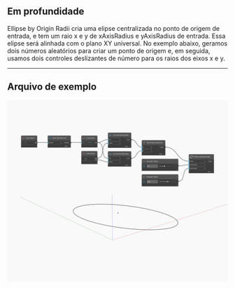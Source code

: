 ## Em profundidade
Ellipse by Origin Radii cria uma elipse centralizada no ponto de origem de entrada, e tem um raio x e y de xAxisRadius e yAxisRadius de entrada. Essa elipse será alinhada com o plano XY universal. No exemplo abaixo, geramos dois números aleatórios para criar um ponto de origem e, em seguida, usamos dois controles deslizantes de número para os raios dos eixos x e y.
___
## Arquivo de exemplo

![ByOriginRadii](./Autodesk.DesignScript.Geometry.Ellipse.ByOriginRadii_img.jpg)

